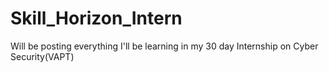 # Skill_Horizon_Intern
Will be posting everything I'll be learning in my 30 day Internship on Cyber Security(VAPT)
